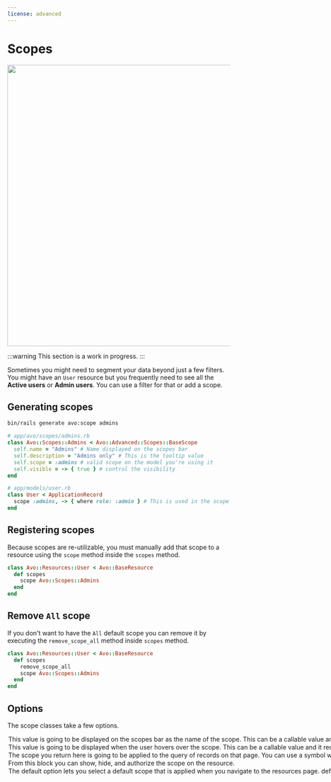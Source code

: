 ```yaml
---
license: advanced
---
```


# Scopes

<Image src="/assets/img/scopes.png" width="862" height="636" alt="" />

:::warning
This section is a work in progress.
:::

Sometimes you might need to segment your data beyond just a few filters. You might have an `User` resource but you frequently need to see all the **Active users** or **Admin users**. You can use a filter for that or add a scope.

## Generating scopes

```bash
bin/rails generate avo:scope admins
```

```ruby
# app/avo/scopes/admins.rb
class Avo::Scopes::Admins < Avo::Advanced::Scopes::BaseScope
  self.name = "Admins" # Name displayed on the scopes bar
  self.description = "Admins only" # This is the tooltip value
  self.scope = :admins # valid scope on the model you're using it
  self.visible = -> { true } # control the visibility
end

# app/models/user.rb
class User < ApplicationRecord
  scope :admins, -> { where role: :admin } # This is used in the scope file above
end
```

## Registering scopes

Because scopes are re-utilizable, you must manually add that scope to a resource using the `scope` method inside the `scopes` method.


```ruby
class Avo::Resources::User < Avo::BaseResource
  def scopes
    scope Avo::Scopes::Admins
  end
end
```

## Remove `All` scope

If you don't want to have the `All` default scope you can remove it by executing the `remove_scope_all` method inside `scopes` method.

```ruby
class Avo::Resources::User < Avo::BaseResource
  def scopes
    remove_scope_all
    scope Avo::Scopes::Admins
  end
end
```

## Options

The scope classes take a few options.

<Option name="`name`">
This value is going to be displayed on the scopes bar as the name of the scope.

This can be a callable value and it receives the `resource` and `query` objects.

The `query` object can be used to compute and display the record count.

Please see [the recipe](./guides/display-scope-record-count.html) on how to enable it.
</Option>

<Option name="`description`">
This value is going to be displayed when the user hovers over the scope.

This can be a callable value and it receives the `resource` and `query` objects.
</Option>

<Option name="`scope`">
The scope you return here is going to be applied to the query of records on that page.

You can use a symbol which will indicate the scope on that model or a block which will have the `query` available so you can apply any modifications you need.

```ruby
class Avo::Scopes::EvenId < Avo::Advanced::Scopes::BaseScope
  self.name = "Even"
  self.description = "Only records that have an even ID."
  self.scope = -> { query.where("#{resource.model_key}.id % 2 = ?", "0") }
  self.visible = -> { true }
end
```
</Option>

<Option name="`visible`">
From this block you can show, hide, and authorize the scope on the resource.
</Option>

<Option name="`default`">
<VersionReq version="3.11" />

The `default` option lets you select a default scope that is applied when you
navigate to the resources page.

```ruby{4}
def scopes
  scope Avo::Scopes::OddId
  # EvenId scope is applied as default
  scope Avo::Scopes::EvenId, default: true
end
```

You can also use it as a block, the `default` block executes within the [`ExecutionContext`](./../execution-context), granting access to all default methods and attributes.:

```ruby{3}
def scopes
  scope Avo::Scopes::OddId
  scope Avo::Scopes::EvenId, default: -> { current_user.admin? }
end
``
</Option>
